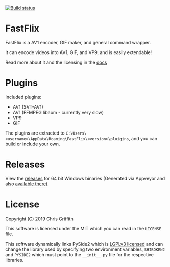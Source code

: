 [![Build status](https://ci.appveyor.com/api/projects/status/208k29cvoq8xwf8j/branch/master?svg=true)](https://ci.appveyor.com/project/cdgriffith/fastflix/branch/master)

# FastFlix

FastFlix is a AV1 encoder, GIF maker, and general command wrapper. 

It can encode videos into AV1, GIF, and VP9, and is easily extendable! 

Read more about it and the licensing in the [docs](docs/README.md)

# Plugins

Included plugins:

* AV1 (SVT-AV1)
* AV1 (FFMPEG libaom - currently very slow)
* VP9
* GIF

The plugins are extracted to `C:\Users\<username>\AppData\Roaming\FastFlix\<version>\pluigins`, and you can build or include your own. 

# Releases 

View the [releases](https://github.com/cdgriffith/FastFlix/releases) for 64 bit Windows binaries (Generated via Appveyor and also [available there](https://ci.appveyor.com/project/cdgriffith/fastflix)). 

# License

Copyright (C) 2019 Chris Griffith

This software is licensed under the MIT which you can read in the `LICENSE` file.

This software dynamically links PySide2 which is [LGPLv3 licensed](https://doc.qt.io/qt-5/lgpl.html) and can change the 
library used by specifying two environment variables, `SHIBOKEN2` and `PYSIDE2` which must point to the `__init__.py` file for the respective libraries. 

